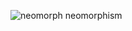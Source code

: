 ![neomorph](https://user-images.githubusercontent.com/116552870/214099828-d39e2a0d-8f1c-4b7e-8656-fcaa3dc73233.jpg)
neomorphism
